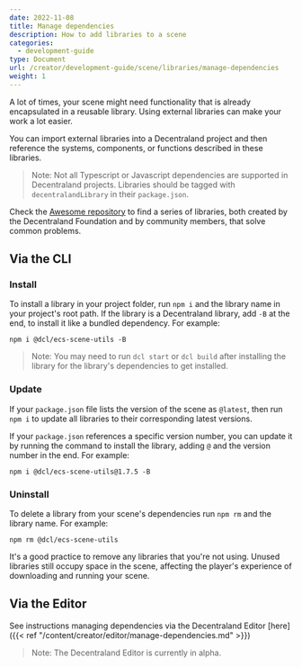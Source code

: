 ```yaml
---
date: 2022-11-08
title: Manage dependencies
description: How to add libraries to a scene
categories:
  - development-guide
type: Document
url: /creator/development-guide/scene/libraries/manage-dependencies
weight: 1
---
```


A lot of times, your scene might need functionality that is already encapsulated in a reusable library. Using external libraries can make your work a lot easier.

You can import external libraries into a Decentraland project and then reference the systems, components, or functions described in these libraries.

> Note: Not all Typescript or Javascript dependencies are supported in Decentraland projects. Libraries should be tagged with `decentralandLibrary` in their `package.json`.

Check the [Awesome repository](https://github.com/decentraland-scenes/Awesome-Repository#libraries) to find a series of libraries, both created by the Decentraland Foundation and by community members, that solve common problems.

## Via the CLI

### Install

To install a library in your project folder, run `npm i` and the library name in your project's root path. If the library is a Decentraland library, add `-B` at the end, to install it like a bundled dependency. For example:

`npm i @dcl/ecs-scene-utils -B`

> Note: You may need to run `dcl start` or `dcl build` after installing the library for the library's dependencies to get installed.

### Update

If your `package.json` file lists the version of the scene as `@latest`, then run `npm i` to update all libraries to their corresponding latest versions.

If your `package.json` references a specific version number, you can update it by running the command to install the library, adding `@` and the version number in the end. For example:

`npm i @dcl/ecs-scene-utils@1.7.5 -B`

### Uninstall

To delete a library from your scene's dependencies run `npm rm` and the library name. For example:

`npm rm @dcl/ecs-scene-utils`

It's a good practice to remove any libraries that you're not using. Unused libraries still occupy space in the scene, affecting the player's experience of downloading and running your scene.

## Via the Editor 

See instructions managing dependencies via the Decentraland Editor [here]({{< ref "/content/creator/editor/manage-dependencies.md" >}})

> Note: The Decentraland Editor is currently in alpha.